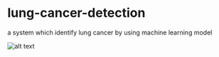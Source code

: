 # lung-cancer-detection
a system which identify lung cancer by using machine learning model

![alt text]([http://url/to/img.png](https://github.com/y938/lung-cancer-detection/blob/main/React%20App%20-%20Google%20Chrome%202024-04-05%2012-06-01.gif))
